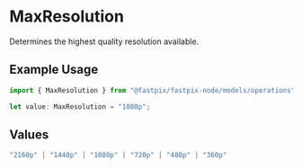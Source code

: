 # MaxResolution

Determines the highest quality resolution available.


## Example Usage

```typescript
import { MaxResolution } from "@fastpix/fastpix-node/models/operations";

let value: MaxResolution = "1080p";
```

## Values

```typescript
"2160p" | "1440p" | "1080p" | "720p" | "480p" | "360p"
```